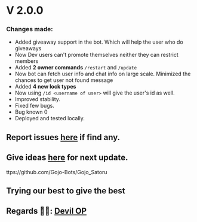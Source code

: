 # V 2.0.0
### Changes made:
- Added giveaway support in the bot. Which will help the user who do giveaways
- Now Dev users can't promote themselves neither they can restrict members
- Added **2 owner commands** `/restart` and `/update`
- Now bot can fetch user info and chat info on large scale. Minimized the chances to get user not found message
- Added **4 new lock types**
- Now using `/id <username of user>` will give the user's id as well.
- Improved stability. 
- Fixed few bugs.
- Bug known 0
- Deployed and tested locally.

## Report issues [here](https://github.com/WHITEHELL097/gojo-manager/issues/new/choose) if find any.

## Give ideas [here](https://github.com/WHITEHELL097/gojo-manager/discussions/new?category=ideas) for next update.
ttps://github.com/Gojo-Bots/Gojo_Satoru
## Trying our best to give the best

## Regards 🧑‍💻: [Devil OP](https://github.com/WHITEHELL097)